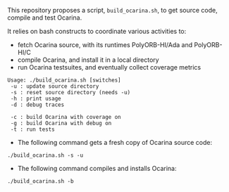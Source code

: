 This repository proposes a script, `build_ocarina.sh`, to get source
code, compile and test Ocarina.

It relies on bash constructs to coordinate various activities to:

- fetch Ocarina source, with its runtimes PolyORB-HI/Ada and
  PolyORB-HI/C
- compile Ocarina, and install it in a local directory
- run Ocarina testsuites, and eventually collect coverage metrics

```
Usage: ./build_ocarina.sh [switches]
 -u : update source directory
 -s : reset source directory (needs -u)
 -h : print usage
 -d : debug traces

 -c : build Ocarina with coverage on
 -g : build Ocarina with debug on
 -t : run tests
```

* The following command gets a fresh copy of Ocarina source code:

```
./build_ocarina.sh -s -u
```

* The following command compiles and installs Ocarina:

```
./build_ocarina.sh -b
```
